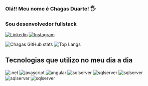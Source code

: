 ### Olá!! Meu nome é Chagas Duarte! 🖐️
### Sou desenvolvedor fullstack
[![Linkedin](https://img.shields.io/badge/LinkedIn-0077B5?style=for-the-badge&logo=linkedin&logoColor=white)](https://www.linkedin.com/in/chagasduarte/)
[![Instagram](https://img.shields.io/badge/Instagram-E4405F?style=for-the-badge&logo=instagram&logoColor=white)](https://instagram.com/chagas_duarte)

![Chagas GitHub stats](https://github-readme-stats.vercel.app/api?username=chagasduarte&show_icons=true&theme=cobalt)
![Top Langs](https://github-readme-stats.vercel.app/api/top-langs/?username=chagasduarte&layout=compact)

## Tecnologias que utilizo no meu dia a dia
<div style="display: inline_block">
  <img align="center" alt=".net" src="https://img.shields.io/badge/.NET-5C2D91?style=for-the-badge&logo=.net&logoColor=white"/>
  <img align="center" alt="javascript" src="https://img.shields.io/badge/JavaScript-F7DF1E?style=for-the-badge&logo=JavaScript&logoColor=white"/>
  <img align="center" alt="angular" src="https://img.shields.io/badge/Angular-DD0031?style=for-the-badge&logo=angular&logoColor=white"/>
  <img align="center" alt="sqlserver" src="https://img.shields.io/badge/Microsoft_SQL_Server-CC2927?style=for-the-badge&logo=microsoft-sql-server&logoColor=white"/>
  <img align="center" alt="sqlserver" src="https://img.shields.io/badge/go-%2300ADD8.svg?style=for-the-badge&logo=go&logoColor=white"/>
  <img align="center" alt="sqlserver" src="https://img.shields.io/badge/Rabbitmq-FF6600?style=for-the-badge&logo=rabbitmq&logoColor=white"/>
  <img align="center" alt="sqlserver" src="https://img.shields.io/badge/node.js-6DA55F?style=for-the-badge&logo=node.js&logoColor=white"/>
  <img align="center" alt="sqlserver" src="https://img.shields.io/badge/Apache%20Kafka-000?style=for-the-badge&logo=apachekafka"/>
</div><br/>

